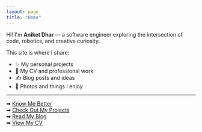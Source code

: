 ```yaml
---
layout: page
title: "Home"
---
```


Hi! I'm **Aniket Dhar** — a software engineer exploring the intersection of code, robotics, and creative curiosity.

This site is where I share:
- ✨ My personal projects
- 📄 My CV and professional work
- ✍️ Blog posts and ideas
- 📸 Photos and things I enjoy

---

➡ [Know Me Better](/about/)   
➡ [Check Out My Projects](/projects/)  
➡ [Read My Blog](/blogs/)  
➡ [View My CV](/cv/) 